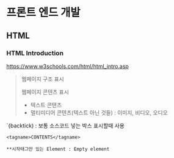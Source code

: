 # 프론트 엔드 개발

## HTML

### HTML Introduction
https://www.w3schools.com/html/html_intro.asp

> 웹페이지 구조 표시
> 
> 웹페이지 콘텐츠 표시
> - 텍스트 콘탠츠
> - 멀티미디어 콘텐츠(텍스트 아닌 것들) : 이미지, 비디오, 오디오


`{backtick) : 보통 소스코드 넣는 박스 표시할때 사용


```
<tagname>CONTENTS</tagname>

**시작태그만 있는 Element : Empty element
```
